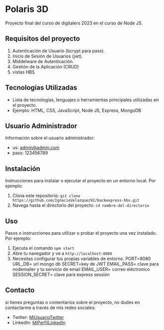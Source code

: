 # Polaris 3D

Proyecto final del curso de digitalers 2023 en el curso de Node JS.

## Requisitos del proyecto

1. Autenticación de Usuario (bcrypt para pass).
2. Inicio de Sesión de Usuarios (jwt).
3. Middelware de Autenticación.
4. Gestión de la Aplicación (CRUD)
5. vistas HBS

## Tecnologías Utilizadas

- Lista de tecnologías, lenguajes o herramientas principales utilizadas en el proyecto.
- Ejemplo: HTML, CSS, JavaScript, Node JS, Express, MongoDB

## Usuario Administrador

Información sobre el usuario administrador:
- us: admin@admin.com 
- pass: 123456789

## Instalación

Instrucciones para instalar o ejecutar el proyecto en un entorno local. Por ejemplo:

1. Clona este repositorio: `git clone https://github.com/IgnacioVelazquez92/backexpress-hbs.git`
2. Navega hasta el directorio del proyecto: `cd nombre-del-directorio`


## Uso

Pasos o instrucciones para utilizar o probar el proyecto una vez instalado. Por ejemplo:

1. Ejecuta el comando `npm start`
2. Abre tu navegador y ve a `http://localhost:8080`
3. Necesitas configurar tus propias variables de entorno.
      PORT=8080
      URL_DB= url mongo db
      SECRET=key de JWT
      EMAIL_PASS= clave para nodemailer y tu servicio de email
      EMAIL_USER= correo eléctronico
      SESSION_SECRET= clave para express sessión

## Contacto

si tienes preguntas o comentarios sobre el proyecto, no dudes en contactarme a través de mis redes sociales:

- Twitter: [MiUsuarioTwitter](https://twitter.com/Ignacio_V10)
- LinkedIn: [MiPerfilLinkedIn](https://www.linkedin.com/in/omar-ignacio-velazquez-44499414a/)

